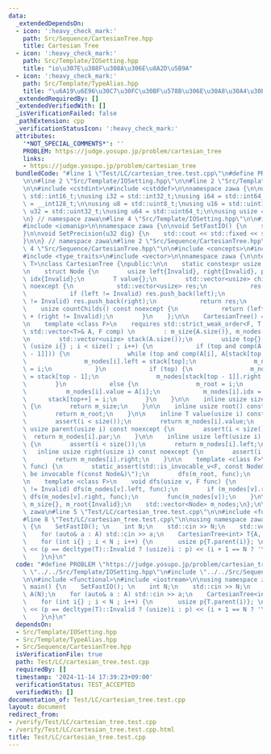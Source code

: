 ```yaml
---
data:
  _extendedDependsOn:
  - icon: ':heavy_check_mark:'
    path: Src/Sequence/CartesianTree.hpp
    title: Cartesian Tree
  - icon: ':heavy_check_mark:'
    path: Src/Template/IOSetting.hpp
    title: "io\u307E\u308F\u308A\u306E\u8A2D\u5B9A"
  - icon: ':heavy_check_mark:'
    path: Src/Template/TypeAlias.hpp
    title: "\u6A19\u6E96\u30C7\u30FC\u30BF\u578B\u306E\u30A8\u30A4\u30EA\u30A2\u30B9"
  _extendedRequiredBy: []
  _extendedVerifiedWith: []
  _isVerificationFailed: false
  _pathExtension: cpp
  _verificationStatusIcon: ':heavy_check_mark:'
  attributes:
    '*NOT_SPECIAL_COMMENTS*': ''
    PROBLEM: https://judge.yosupo.jp/problem/cartesian_tree
    links:
    - https://judge.yosupo.jp/problem/cartesian_tree
  bundledCode: "#line 1 \"Test/LC/cartesian_tree.test.cpp\"\n#define PROBLEM \"https://judge.yosupo.jp/problem/cartesian_tree\"\
    \n\n#line 2 \"Src/Template/IOSetting.hpp\"\n\n#line 2 \"Src/Template/TypeAlias.hpp\"\
    \n\n#include <cstdint>\n#include <cstddef>\n\nnamespace zawa {\n\nusing i16 =\
    \ std::int16_t;\nusing i32 = std::int32_t;\nusing i64 = std::int64_t;\nusing i128\
    \ = __int128_t;\n\nusing u8 = std::uint8_t;\nusing u16 = std::uint16_t;\nusing\
    \ u32 = std::uint32_t;\nusing u64 = std::uint64_t;\n\nusing usize = std::size_t;\n\
    \n} // namespace zawa\n#line 4 \"Src/Template/IOSetting.hpp\"\n\n#include <iostream>\n\
    #include <iomanip>\n\nnamespace zawa {\n\nvoid SetFastIO() {\n    std::cin.tie(nullptr)->sync_with_stdio(false);\n\
    }\n\nvoid SetPrecision(u32 dig) {\n    std::cout << std::fixed << std::setprecision(dig);\n\
    }\n\n} // namespace zawa\n#line 2 \"Src/Sequence/CartesianTree.hpp\"\n\n#line\
    \ 4 \"Src/Sequence/CartesianTree.hpp\"\n\n#include <concepts>\n#include <cassert>\n\
    #include <type_traits>\n#include <vector>\n\nnamespace zawa {\n\ntemplate <class\
    \ T>\nclass CartesianTree {\npublic:\n\n    static constexpr usize Invalid{static_cast<usize>(-1)};\n\
    \n    struct Node {\n        usize left{Invalid}, right{Invalid}, par{Invalid},\
    \ idx{Invalid};\n        T value{};\n        std::vector<usize> childs() const\
    \ noexcept {\n            std::vector<usize> res;\n            res.reserve(2);\n\
    \            if (left != Invalid) res.push_back(left);\n            if (right\
    \ != Invalid) res.push_back(right);\n            return res;\n        }\n    \
    \    usize countChilds() const noexcept {\n            return (left != Invalid)\
    \ + (right != Invalid);\n        }\n    };\n\n    CartesianTree() = default;\n\
    \n    template <class F>\n    requires std::strict_weak_order<F, T, T>\n    CartesianTree(const\
    \ std::vector<T>& A, F comp) \n        : m_size{A.size()}, m_nodes(A.size()) {\n\
    \n        std::vector<usize> stack(A.size());\n        usize top{};\n        for\
    \ (usize i{} ; i < size() ; i++) {\n            if (top and comp(A[i], A[stack[top\
    \ - 1]])) {\n                while (top and comp(A[i], A[stack[top - 1]])) top--;\n\
    \                m_nodes[i].left = stack[top];\n                m_nodes[stack[top]].par\
    \ = i;\n            }\n            if (top) {\n                m_nodes[i].par\
    \ = stack[top - 1];\n                m_nodes[stack[top - 1]].right = i;\n    \
    \        }\n            else {\n                m_root = i;\n            }\n \
    \           m_nodes[i].value = A[i];\n            m_nodes[i].idx = i;\n      \
    \      stack[top++] = i;\n        }\n    }\n\n    inline usize size() const noexcept\
    \ {\n        return m_size;\n    }\n\n    inline usize root() const noexcept {\n\
    \        return m_root;\n    }\n\n    inline T value(usize i) const noexcept {\n\
    \        assert(i < size());\n        return m_nodes[i].value;\n    }\n\n    inline\
    \ usize parent(usize i) const noexcept {\n        assert(i < size());\n      \
    \  return m_nodes[i].par;\n    }\n\n    inline usize left(usize i) const noexcept\
    \ {\n        assert(i < size());\n        return m_nodes[i].left;\n    }\n\n \
    \   inline usize right(usize i) const noexcept {\n        assert(i < size());\n\
    \        return m_nodes[i].right;\n    }\n\n    template <class F>\n    void treeDP(F\
    \ func) {\n        static_assert(std::is_invocable_v<F, const Node&>, \"F must\
    \ be invocable f(const Node&)\");\n        dfs(m_root, func);\n    }\n\nprivate:\n\
    \n    template <class F>\n    void dfs(usize v, F func) {\n        if (m_nodes[v].left\
    \ != Invalid) dfs(m_nodes[v].left, func);\n        if (m_nodes[v].right != Invalid)\
    \ dfs(m_nodes[v].right, func);\n        func(m_nodes[v]);\n    }\n\n    usize\
    \ m_size{}, m_root{Invalid};\n    std::vector<Node> m_nodes;\n};\n\n} // namespace\
    \ zawa\n#line 5 \"Test/LC/cartesian_tree.test.cpp\"\n\n#include <functional>\n\
    #line 8 \"Test/LC/cartesian_tree.test.cpp\"\n\nusing namespace zawa;\n\nint main()\
    \ {\n    SetFastIO(); \n    int N;\n    std::cin >> N;\n    std::vector<int> A(N);\n\
    \    for (auto& a : A) std::cin >> a;\n    CartesianTree<int> T{A, std::less{}};\n\
    \    for (int i{} ; i < N ; i++) {\n       usize p{T.parent(i)}; \n       std::cout\
    \ << (p == decltype(T)::Invalid ? (usize)i : p) << (i + 1 == N ? '\\n' : ' ');\n\
    \    }\n}\n"
  code: "#define PROBLEM \"https://judge.yosupo.jp/problem/cartesian_tree\"\n\n#include\
    \ \"../../Src/Template/IOSetting.hpp\"\n#include \"../../Src/Sequence/CartesianTree.hpp\"\
    \n\n#include <functional>\n#include <iostream>\n\nusing namespace zawa;\n\nint\
    \ main() {\n    SetFastIO(); \n    int N;\n    std::cin >> N;\n    std::vector<int>\
    \ A(N);\n    for (auto& a : A) std::cin >> a;\n    CartesianTree<int> T{A, std::less{}};\n\
    \    for (int i{} ; i < N ; i++) {\n       usize p{T.parent(i)}; \n       std::cout\
    \ << (p == decltype(T)::Invalid ? (usize)i : p) << (i + 1 == N ? '\\n' : ' ');\n\
    \    }\n}\n"
  dependsOn:
  - Src/Template/IOSetting.hpp
  - Src/Template/TypeAlias.hpp
  - Src/Sequence/CartesianTree.hpp
  isVerificationFile: true
  path: Test/LC/cartesian_tree.test.cpp
  requiredBy: []
  timestamp: '2024-11-14 17:39:23+09:00'
  verificationStatus: TEST_ACCEPTED
  verifiedWith: []
documentation_of: Test/LC/cartesian_tree.test.cpp
layout: document
redirect_from:
- /verify/Test/LC/cartesian_tree.test.cpp
- /verify/Test/LC/cartesian_tree.test.cpp.html
title: Test/LC/cartesian_tree.test.cpp
---
```

